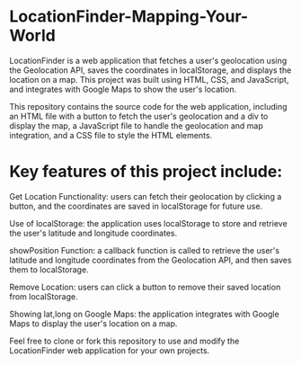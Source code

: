 # LocationFinder-Mapping-Your-World

LocationFinder is a web application that fetches a user's geolocation using the Geolocation API, saves the coordinates in localStorage, and displays the location on a map. This project was built using HTML, CSS, and JavaScript, and integrates with Google Maps to show the user's location.

This repository contains the source code for the web application, including an HTML file with a button to fetch the user's geolocation and a div to display the map, a JavaScript file to handle the geolocation and map integration, and a CSS file to style the HTML elements.

# Key features of this project include:

Get Location Functionality: users can fetch their geolocation by clicking a button, and the coordinates are saved in localStorage for future use.

Use of localStorage: the application uses localStorage to store and retrieve the user's latitude and longitude coordinates.

showPosition Function: a callback function is called to retrieve the user's latitude and longitude coordinates from the Geolocation API, and then saves them to localStorage.

Remove Location: users can click a button to remove their saved location from localStorage.

Showing lat,long on Google Maps: the application integrates with Google Maps to display the user's location on a map.

Feel free to clone or fork this repository to use and modify the LocationFinder web application for your own projects.
